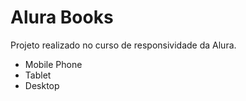 # Alura Books
Projeto realizado no curso de responsividade da Alura.
* Mobile Phone
* Tablet
* Desktop

